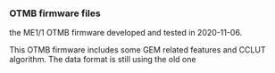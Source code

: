 ### OTMB firmware files 
the ME1/1 OTMB firmware developed and tested in 2020-11-06. 


This OTMB firmware includes some GEM related features and CCLUT algorithm.  The data format is still using the old one  

